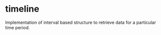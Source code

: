 timeline
========

Implementation of interval based structure to retrieve data for a particular time period.
